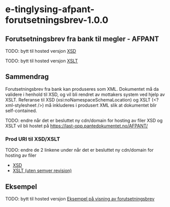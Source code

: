 # e-tinglysing-afpant-forutsetningsbrev-1.0.0
## Forutsetningsbrev fra bank til megler - AFPANT

TODO: bytt til hosted versjon 
[XSD](./afpant-forutsetningsbrev/afpant-forutsetningsbrev-1.0.0.xsd)

TODO: bytt til hosted versjon 
[XSLT](./afpant-forutsetningsbrev/afpant-forutsetningsbrev-1.0.0.xslt)

## Sammendrag
Forutsetningsbrev fra bank kan produseres som XML. Dokumentet må da validere i henhold til XSD, og vil bli rendret av mottakers system ved hjelp av XSLT.
Referanse til XSD (xsi:noNamespaceSchemaLocation) og XSLT (<?xml-stylesheet />) må inkluderes i produsert XML slik at dokumentet blir self-contained.

TODO: endre når det er besluttet ny cdn/domain for hosting av filer
XSD og XSLT vil bli hostet på https://last-opp.pantedokumentet.no/AFPANT/

### Prod URI til XSD/XSLT
TODO: endre de 2 linkene under når det er besluttet ny cdn/domain for hosting av filer
- [XSD](https://last-opp.pantedokumentet.no/AFPANT/afpant-folgebrev-1.0.0.xsd)
- [XSLT (uten semver revision)](https://last-opp.pantedokumentet.no/AFPANT/afpant-folgebrev-1.0.xslt)

## Eksempel
TODO: bytt til hosted versjon 
[Eksempel på visning av forutsetningsbrev](./afpant-forutsetningsbrev/afpant-forutsetningsbrev-eksempel.html)
